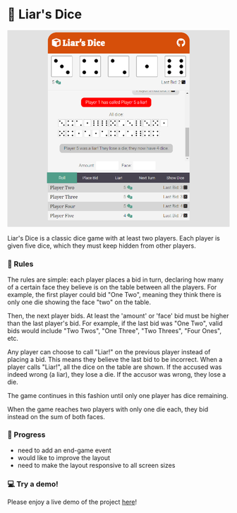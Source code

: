 # :game_die: Liar's Dice

<img src="assets/liars-dice-preview.png">

Liar's Dice is a classic dice game with at least two players. Each player is given five dice, which they must keep hidden from other players. 

### :page_with_curl: Rules

The rules are simple: each player places a bid in turn, declaring how many of a certain face they believe is on the table between all the players. For example, the first player could bid "One Two", meaning they think there is only one die showing the face "two" on the table. 

Then, the next player bids. At least the 'amount' or 'face' bid must be higher than the last player's bid. For example, if the last bid was "One Two", valid bids would include "Two Twos", "One Three", "Two Threes", "Four Ones", etc.

Any player can choose to call "Liar!" on the previous player instead of placing a bid. This means they believe the last bid to be incorrect. When a player calls "Liar!", all the dice on the table are shown. If the accused was indeed wrong (a liar), they lose a die. If the accusor was wrong, they lose a die.

The game continues in this fashion until only one player has dice remaining.

When the game reaches two players with only one die each, they bid instead on the sum of both faces.

### :memo: Progress
- need to add an end-game event
- would like to improve the layout
- need to make the layout responsive to all screen sizes

### :computer: Try a demo!
Please enjoy a live demo of the project <a href="https://devlarabar.github.io/liars-dice/">here</a>!